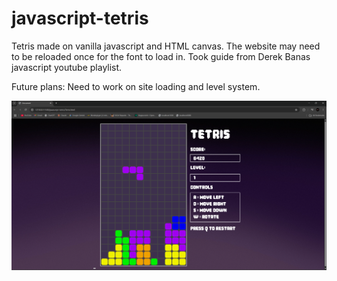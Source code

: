 # javascript-tetris
Tetris made on vanilla javascript and HTML canvas.
The website may need to be reloaded once for the font to load in.
Took guide from Derek Banas javascript youtube playlist. 

Future plans: Need to work on site loading and level system.

![Tetris Screenshot](./tetris.png)